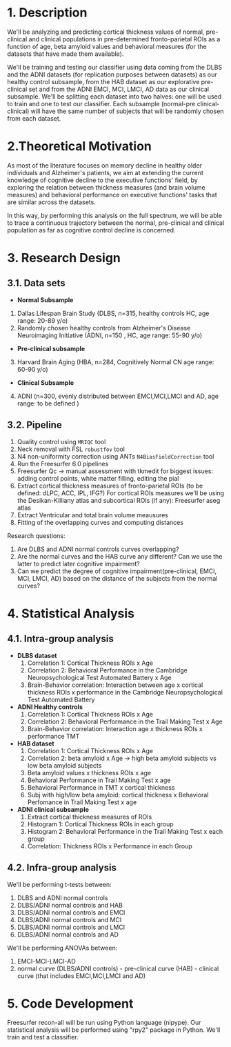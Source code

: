 # 1. Description
We'll be analyzing and predicting cortical thickness values of normal, pre-clinical and clinical populations in pre-determined fronto-parietal ROIs as a function of age, beta amyloid values and behavioral measures (for the datasets that have made them available).

We'll be training and testing our classifier using data coming from the DLBS and the ADNI datasets (for replication purposes between datasets) as our healthy control subsample, from the HAB dataset as our explorative pre-clinical set and from the ADNI EMCI, MCI, LMCI, AD data as our clinical subsample. We'll be splitting each dataset into two halves: one will be used to train and one to test our classifier. Each subsample (normal-pre clinical-clinical) will have the same number of subjects that will be randomly chosen from each dataset. 

# 2.Theoretical Motivation

As most of the literature focuses on memory decline in healthy older individuals and Alzheimer's patients, we aim at extending the current knowledge of cognitive decline to the executive functions' field, by exploring the relation between thickness measures (and brain volume measures) and behavioral performance on executive functions' tasks that are similar across the datasets.

In this way, by performing this analysis on the full spectrum, we will be able to trace a continuous trajectory between the normal, pre-clinical and clinical population as far as cognitive control decline is concerned.
# 3. Research Design

## 3.1. Data sets
* **Normal Subsample**
1. Dallas Lifespan Brain Study (DLBS, n=315, healthy controls HC, age range: 20-89 y/o)
2. Randomly chosen healthy controls from Alzheimer's Disease Neuroimaging Initiative (ADNI, n=150 , HC,  age range: 55-90 y/o)
* **Pre-clinical subsample**
3. Harvard Brain Aging (HBA, n=284, Cognitively Normal CN age range: 60-90 y/o)
* **Clinical Subsample**
4. ADNI (n=300, evenly distributed between EMCI,MCI,LMCI and AD, age range: to be defined )

## 3.2. Pipeline
1. Quality control using `MRIQC` tool
2. Neck removal with FSL `robustfov` tool
3. N4 non-uniformity correction using ANTs `N4BiasFieldCorrection` tool
4. Run the Freesurfer 6.0 pipelines
5. Freesurfer Qc → manual assessment with tkmedit for biggest issues: adding control points, white matter filling, editing the pial 
6. Extract cortical thickness measures of fronto-parietal ROIs (to be defined: dLPC, ACC, IPL, IFG?)
      For cortical ROIs measures we'll be using the Desikan-Killiany atlas and subcortical ROIs (if any): Freesurfer aseg atlas
7. Extract Ventricular and total brain volume meausures
8. Fitting of the overlapping curves and computing distances 

Research questions:
1. Are DLBS and ADNI normal controls curves overlapping? 
2. Are the normal curves and the HAB curve any different? Can we use the latter to predict later cognitive impairment?
3. Can we predict the degree of cognitive impairment(pre-clinical, EMCI, MCI, LMCI, AD) based on the distance of the subjects from the normal curves? 


# 4. Statistical Analysis
## 4.1. Intra-group analysis
* **DLBS dataset**
  1. Correlation 1: Cortical Thickness ROIs x Age
  2. Correlation 2: Behavioral Performance in the Cambridge Neuropsychological Test Automated Battery x Age
  3. Brain-Behavior correlation: Interaction between age x cortical thickness ROIs x performance in the Cambridge Neuropsychological Test Automated Battery
* **ADNI Healthy controls**
  1. Correlation 1: Cortical Thickness ROIs x Age
  2. Correlation 2: Behavioral Performance in the Trail Making Test x Age
  3. Brain-Behavior correlation: Interaction age x thickness ROIs x performance TMT
* **HAB dataset**
  1. Correlation 1: Cortical Thickness ROIs x Age
  2. Correlation 2: beta amyloid x Age → high beta amyloid subjects vs low beta amyloid subjects
  3. Beta amyloid values x thickness ROIs x age
  4. Behavioral Performance in Trail Making Test x age 
  5. Behavioral Performance in TMT x cortical thickness
  6. Subj with high/low beta amyloid: cortical thickness x Behavioral Perfomance in Trail Making Test x age
* **ADNI clinical subsample**
  1. Extract cortical thickness measures of ROIs
  2. Histogram 1: Cortical Thickness ROIs in each group
  3. Histogram 2: Behavioral Performance in the Trail Making Test x each group
  4. Correlation: Thickness ROIs x Performance in each Group
  
## 4.2. Infra-group analysis
We'll be performing t-tests between:
1. DLBS and ADNI normal controls
2. DLBS/ADNI normal controls and HAB
3. DLBS/ADNI normal controls and EMCI
4. DLBS/ADNI normal controls and MCI
5. DLBS/ADNI normal controls and LMCI
6. DLBS/ADNI normal controls and AD

We'll be performing ANOVAs between:
1. EMCI-MCI-LMCI-AD
2. normal curve (DLBS/ADNI controls) - pre-clinical curve (HAB) - clinical curve (that includes EMCI,MCI,LMCI and AD)


# 5. Code Development 
Freesurfer recon-all will be run using Python language (nipype). 
Our statistical analysis will be performed using "rpy2" package in Python. 
We'll train and test a classifier.
